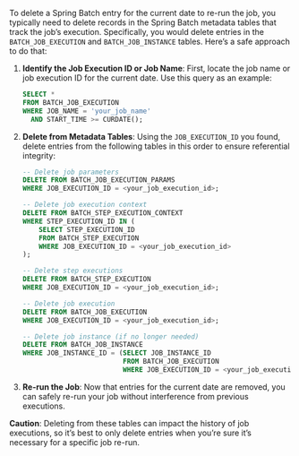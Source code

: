 To delete a Spring Batch entry for the current date to re-run the job, you typically need to delete records in the Spring Batch metadata tables that track the job’s execution. Specifically, you would delete entries in the `BATCH_JOB_EXECUTION` and `BATCH_JOB_INSTANCE` tables. Here’s a safe approach to do that:

1. **Identify the Job Execution ID or Job Name**: First, locate the job name or job execution ID for the current date. Use this query as an example:

    ```sql
    SELECT * 
    FROM BATCH_JOB_EXECUTION 
    WHERE JOB_NAME = 'your_job_name' 
      AND START_TIME >= CURDATE();
    ```

2. **Delete from Metadata Tables**: Using the `JOB_EXECUTION_ID` you found, delete entries from the following tables in this order to ensure referential integrity:

    ```sql
    -- Delete job parameters
    DELETE FROM BATCH_JOB_EXECUTION_PARAMS
    WHERE JOB_EXECUTION_ID = <your_job_execution_id>;

    -- Delete job execution context
    DELETE FROM BATCH_STEP_EXECUTION_CONTEXT
    WHERE STEP_EXECUTION_ID IN (
        SELECT STEP_EXECUTION_ID 
        FROM BATCH_STEP_EXECUTION 
        WHERE JOB_EXECUTION_ID = <your_job_execution_id>
    );

    -- Delete step executions
    DELETE FROM BATCH_STEP_EXECUTION
    WHERE JOB_EXECUTION_ID = <your_job_execution_id>;

    -- Delete job execution
    DELETE FROM BATCH_JOB_EXECUTION
    WHERE JOB_EXECUTION_ID = <your_job_execution_id>;

    -- Delete job instance (if no longer needed)
    DELETE FROM BATCH_JOB_INSTANCE 
    WHERE JOB_INSTANCE_ID = (SELECT JOB_INSTANCE_ID 
                             FROM BATCH_JOB_EXECUTION 
                             WHERE JOB_EXECUTION_ID = <your_job_execution_id>);
    ```

3. **Re-run the Job**: Now that entries for the current date are removed, you can safely re-run your job without interference from previous executions.

**Caution**: Deleting from these tables can impact the history of job executions, so it’s best to only delete entries when you’re sure it’s necessary for a specific job re-run.
